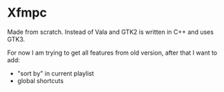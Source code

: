 # Xfmpc
Made from scratch. Instead of Vala and GTK2 is written in C++ and uses GTK3.


For now I am trying to get all features from old version, after that I want to add:

* "sort by" in current playlist
* global shortcuts
